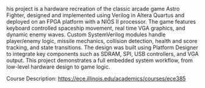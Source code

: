 his project is a hardware recreation of the classic arcade game Astro Fighter, designed and implemented using Verilog in Altera Quartus and deployed on an FPGA platform with a NIOS II processor. The game features keyboard controlled spaceship movement, real time VGA graphics, and dynamic enemy waves. Custom SystemVerilog modules handle player/enemy logic, missile mechanics, collision detection, health and score tracking, and state transitions. The design was built using Platform Designer to integrate key components such as SDRAM, SPI, USB controllers, and VGA output. This project demonstrates a full embedded system workflow, from low-level hardware design to game logic.

Course Description: https://ece.illinois.edu/academics/courses/ece385